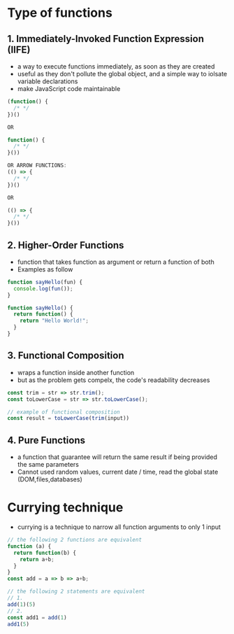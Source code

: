 # **Type of functions**
## **1. Immediately-Invoked Function Expression (IIFE)**
- a way to execute functions immediately, as soon as they are created
- useful as they don't pollute the global object, and a simple way to iolsate variable declarations
- make JavaScript code maintainable
```javascript
(function() {
  /* */
})()

OR 

function() {
  /* */
}())

OR ARROW FUNCTIONS:
(() => {
  /* */
})()

OR

(() => {
  /* */
}())
```

## **2. Higher-Order Functions**
- function that takes function as argument or return a function of both
- Examples as follow
```javascript
function sayHello(fun) {
  console.log(fun());
}

function sayHello() {
  return function() {
    return "Hello World!";
  }
}
```

## **3. Functional Composition**
- wraps a function inside another function
- but as the problem gets compelx, the code's readability decreases
```javascript
const trim = str => str.trim();
const toLowerCase = str => str.toLowerCase();

// example of functional composition
const result = toLowerCase(trim(input))
```

## **4. Pure Functions**
- a function that guarantee will return the same result if being provided the same parameters
- Cannot used random values, current date / time, read the global state (DOM,files,databases)

# **Currying technique**
- currying is a technique to narrow all function arguments to only 1 input
```javascript
// the following 2 functions are equivalent
function (a) {
  return function(b) {
    return a+b;
  }
}
const add = a => b => a+b;

// the following 2 statements are equivalent
// 1.
add(1)(5)
// 2.
const add1 = add(1)
add1(5)
```